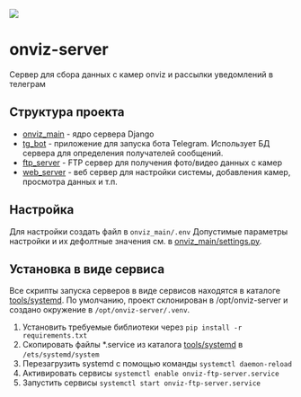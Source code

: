 ![](https://byob.yarr.is/seekerk/onviz-server/pylint)
# onviz-server
Сервер для сбора данных с камер onviz и рассылки уведомлений в телеграм

## Структура проекта
* [onviz_main](onviz_main) - ядро сервера Django
* [tg_bot](tg_bot) - приложение для запуска бота Telegram. Использует БД сервера для определения получателей сообщений. 
* [ftp_server](ftp_server) - FTP сервер для получения фото/видео данных с камер
* [web_server](web_server) - веб сервер для настройки системы, добавления камер, просмотра данных и т.п.

## Настройка
Для настройки создать файл в `onviz_main/.env`
Допустимые параметры настройки и их дефолтные значения см. в [onviz_main/settings.py](onviz_main/settings.py).

## Установка в виде сервиса

Все скрипты запуска серверов в виде сервисов находятся в каталоге [tools/systemd](tools/systemd).
По умолчанию, проект склонирован в /opt/onviz-server и создано окружение в `/opt/onviz-server/.venv`.

1. Установить требуемые библиотеки через `pip install -r requirements.txt`
2. Скопировать файлы *.service из каталога [tools/systemd](tools/systemd) в `/ets/systemd/system`
3. Перезагрузить systemd с помощью команды `systemctl daemon-reload`
4. Активировать сервисы `systemctl enable onviz-ftp-server.service`
5. Запустить сервисы `systemctl start onviz-ftp-server.service`
